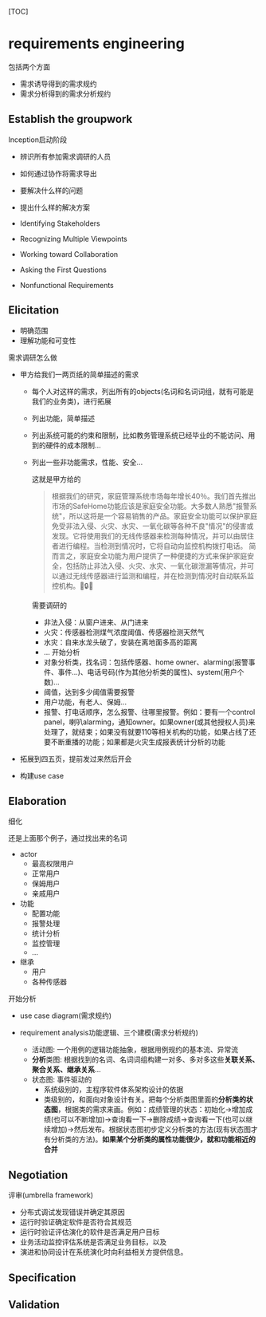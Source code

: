 [TOC]
# requirements engineering
包括两个方面
- 需求诱导得到的需求规约
- 需求分析得到的需求分析规约

## Establish the groupwork
Inception启动阶段
- 辨识所有参加需求调研的人员
- 如何通过协作将需求导出
- 要解决什么样的问题
- 提出什么样的解决方案

- Identifying Stakeholders
- Recognizing Multiple Viewpoints
- Working toward Collaboration
- Asking the First Questions
- Nonfunctional Requirements

## Elicitation
- 明确范围
- 理解功能和可变性

需求调研怎么做
- 甲方给我们一两页纸的简单描述的需求
  - 每个人对这样的需求，列出所有的objects(名词和名词词组，就有可能是我们的业务类)，进行拓展
  - 列出功能，简单描述
  - 列出系统可能的约束和限制，比如教务管理系统已经毕业的不能访问、用到的硬件的成本限制...
  - 列出一些非功能需求，性能、安全...

    这就是甲方给的
    > 根据我们的研究，家庭管理系统市场每年增长40％。我们首先推出市场的SafeHome功能应该是家庭安全功能。大多数人熟悉"报警系统"，所以这将是一个容易销售的产品。家庭安全功能可以保护家庭免受非法入侵、火灾、水灾、一氧化碳等各种不良"情况"的侵害或发现。它将使用我们的无线传感器来检测每种情况，并可以由居住者进行编程。当检测到情况时，它将自动向监控机构拨打电话。
    简而言之，家庭安全功能为用户提供了一种便捷的方式来保护家庭安全，包括防止非法入侵、火灾、水灾、一氧化碳泄漏等情况，并可以通过无线传感器进行监测和编程，并在检测到情况时自动联系监控机构。🏡🔒🚨

    需要调研的
    - 非法入侵：从窗户进来、从门进来
    - 火灾：传感器检测煤气浓度阈值、传感器检测天然气
    - 水灾：自来水龙头破了，安装在离地面多高的距离
    - ...
    开始分析 
    - 对象分析类，找名词：包括传感器、home owner、alarming(报警事件、事件...)、电话号码(作为其他分析类的属性)、system(用户个数)...
    - 阈值，达到多少阈值需要报警
    - 用户功能，有老人、保姆...
    - 报警、打电话顺序，怎么报警、往哪里报警。例如：要有一个control panel，喇叭alarming，通知owner。如果owner(或其他授权人员)来处理了，就结束；如果没有就要110等相关机构的功能，如果占线了还要不断重播的功能；如果都是火灾生成报表统计分析的功能

- 拓展到四五页，提前发过来然后开会
- 构建use case

## Elaboration
细化

还是上面那个例子，通过找出来的名词
- actor
  - 最高权限用户
  - 正常用户
  - 保姆用户
  - 亲戚用户
- 功能
  - 配置功能
  - 报警处理
  - 统计分析
  - 监控管理
  - ...
- 继承
  - 用户
  - 各种传感器

开始分析
- use case diagram(需求规约)

- requirement analysis功能逻辑、三个建模(需求分析规约)
  - 活动图: 一个用例的逻辑功能抽象，根据用例规约的基本流、异常流
  - **分析**类图: 根据找到的名词、名词词组构建一对多、多对多这些**关联关系、聚合关系、继承关系**...
  - 状态图: 事件驱动的
    - 系统级别的，主程序软件体系架构设计的依据
    - 类级别的，和面向对象设计有关。把每个分析类图里面的**分析类的状态图**，根据类的需求来画。例如：成绩管理的状态：初始化->增加成绩(也可以不断增加)->查询看一下->删除成绩->查询看一下(也可以继续增加)->然后发布。根据状态图初步定义分析类的方法(现有状态图才有分析类的方法)。**如果某个分析类的属性功能很少，就和功能相近的合并**

## Negotiation
评审(umbrella framework)

- 分布式调试发现错误并确定其原因
- 运行时验证确定软件是否符合其规范
- 运行时验证评估演化的软件是否满足用户目标
- 业务活动监控评估系统是否满足业务目标，以及
- 演进和协同设计在系统演化时向利益相关方提供信息。

## Specification

## Validation